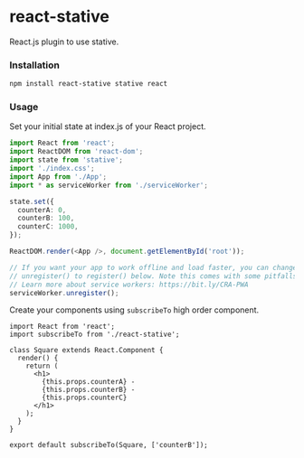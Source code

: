# react-stative

React.js plugin to use stative.

### Installation

```sh
npm install react-stative stative react
```

### Usage

Set your initial state at index.js of your React project.

```ts
import React from 'react';
import ReactDOM from 'react-dom';
import state from 'stative';
import './index.css';
import App from './App';
import * as serviceWorker from './serviceWorker';

state.set({
  counterA: 0,
  counterB: 100,
  counterC: 1000,
});

ReactDOM.render(<App />, document.getElementById('root'));

// If you want your app to work offline and load faster, you can change
// unregister() to register() below. Note this comes with some pitfalls.
// Learn more about service workers: https://bit.ly/CRA-PWA
serviceWorker.unregister();
```

Create your components using `subscribeTo` high order component.

```react
import React from 'react';
import subscribeTo from './react-stative';

class Square extends React.Component {
  render() {
    return (
      <h1>
        {this.props.counterA} - 
        {this.props.counterB} - 
        {this.props.counterC}
      </h1>
    );
  }
}

export default subscribeTo(Square, ['counterB']);
```
